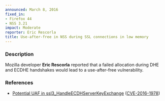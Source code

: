 ```yaml
---
announced: March 8, 2016
fixed_in:
- Firefox 44
- NSS 3.21
impact: Moderate
reporter: Eric Rescorla
title: Use-after-free in NSS during SSL connections in low memory
---
```


<h3>Description</h3>

<p>Mozilla developer <strong> Eric Rescorla</strong> reported that a failed allocation during DHE and ECDHE handshakes would lead to a use-after-free vulnerability.
</p>

<h3>References</h3>

<ul>
  <li><a href="https://bugzilla.mozilla.org/show_bug.cgi?id=1209546">
      Potential UAF in ssl3_HandleECDHServerKeyExchange</a>
(<a href="http://cve.mitre.org/cgi-bin/cvename.cgi?name=CVE-2016-1978"
class="ex-ref">CVE-2016-1978</a>)</li>
</ul>

